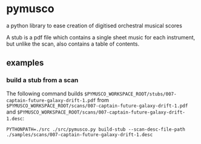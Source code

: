 # pymusco
a python library to ease creation of digitised orchestral musical scores  

A stub is a pdf file which contains a single sheet music for each instrument, but unlike the scan, also contains a table of contents.

## examples

### build a stub from a scan

The following command builds `$PYMUSCO_WORKSPACE_ROOT/stubs/007-captain-future-galaxy-drift-1.pdf` from `$PYMUSCO_WORKSPACE_ROOT/scans/007-captain-future-galaxy-drift-1.pdf` and `$PYMUSCO_WORKSPACE_ROOT/scans/007-captain-future-galaxy-drift-1.desc`:
```
PYTHONPATH=./src ./src/pymusco.py build-stub --scan-desc-file-path ./samples/scans/007-captain-future-galaxy-drift-1.desc
```
